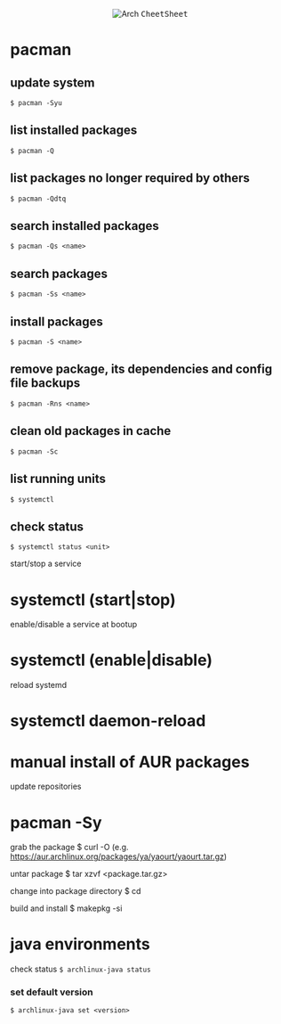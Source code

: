 <p align="center">
<p align="center">
<img src="https://img.shields.io/badge/-Archlinux-white?style=for-the-badge&logo=archlinux" alt="Arch" /> <samp> CheetSheet </samp> 
</p>

# pacman

## update system
`$ pacman -Syu `

## list installed packages
`$ pacman -Q`

## list packages no longer required by others
`$ pacman -Qdtq`

## search installed packages
`$ pacman -Qs <name>`

## search packages
`$ pacman -Ss <name>`

## install packages
`$ pacman -S <name>`

## remove package, its dependencies and config file backups
`$ pacman -Rns <name>`

## clean old packages in cache
`$ pacman -Sc`

## list running units
`$ systemctl`

## check status
`$ systemctl status <unit>`

start/stop a service
# systemctl (start|stop) <unit>

enable/disable a service at bootup
# systemctl (enable|disable) <unit>

reload systemd
# systemctl daemon-reload

manual install of AUR packages
==============================

update repositories
# pacman -Sy

grab the package
$ curl -O <url> (e.g. https://aur.archlinux.org/packages/ya/yaourt/yaourt.tar.gz)

untar package
$ tar xzvf <package.tar.gz>

change into package directory
$ cd <package>

build and install
$ makepkg -si

java environments
=================

check status
`$ archlinux-java status`

### set default version
`$ archlinux-java set <version>`
</p>
